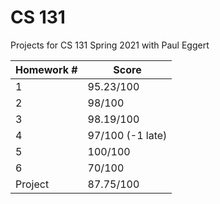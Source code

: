 # CS 131

Projects for CS 131 Spring 2021 with Paul Eggert

| Homework # | Score            |
|------------|------------------|
| 1          | 95.23/100        |
| 2          | 98/100           |
| 3          | 98.19/100        |
| 4          | 97/100 (-1 late) |
| 5          | 100/100          |
| 6          | 70/100           |
| Project    | 87.75/100        |
